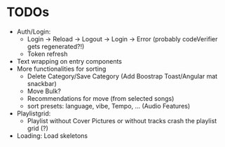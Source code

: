 # TODOs

- Auth/Login:
  - Login -> Reload -> Logout -> Login -> Error (probably codeVerifier gets regenerated?!)
  - Token refresh
- Text wrapping on entry components
- More functionalities for sorting
  - Delete Category/Save Category (Add Boostrap Toast/Angular mat snackbar)
  - Move Bulk?
  - Recommendations for move (from selected songs)
  - sort presets: language, vibe, Tempo, ... (Audio Features)
- Playlistgrid:
  - Playlist without Cover Pictures or without tracks crash the playlist grid (?)
- Loading: Load skeletons

